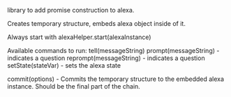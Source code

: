 library to add promise construction to alexa.

Creates temporary structure, embeds alexa object inside of it.

Always start with alexaHelper.start(alexaInstance)

Available commands to run:
tell(messageString)
prompt(messageString) - indicates a question
reprompt(messageString) - indicates a question
setState(stateVar) - sets the alexa state

commit(options) - Commits the temporary structure to the embedded alexa instance.  Should be the final part of the chain.
